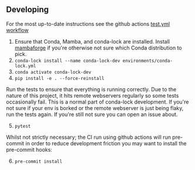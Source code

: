 
## Developing

For the most up-to-date instructions see the github actions [test.yml workflow](./.github/workflows/test.yml)

1. Ensure that Conda, Mamba, and conda-lock are installed. Install [mambaforge](https://github.com/conda-forge/miniforge#mambaforge) if you're otherwise not sure which Conda distribution to pick.
2. `conda-lock install --name conda-lock-dev environments/conda-lock.yml`
3. `conda activate conda-lock-dev`
4. `pip install -e . --force-reinstall`

Run the tests to ensure that everything is running correctly. Due to the nature of this project, it hits remote webservers regularly so some tests occasionally fail. This is a normal part of conda-lock development. If you're not sure if your env is borked or the remote webserver is just being flaky, run the tests again. If you're still not sure you can open an issue about.

5. `pytest`

Whilst not strictly necessary; the CI run using github actions will run pre-commit in order to reduce development friction you may want to install the pre-commit hooks:

6. `pre-commit install`
